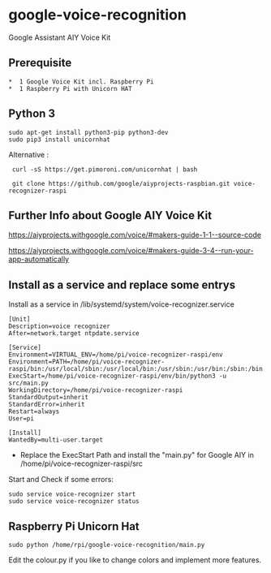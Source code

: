 # google-voice-recognition
Google Assistant AIY Voice Kit

## Prerequisite

	*  1 Google Voice Kit incl. Raspberry Pi
	*  1 Raspberry Pi with Unicorn HAT 

## Python 3

	sudo apt-get install python3-pip python3-dev
	sudo pip3 install unicornhat

Alternative :

	 curl -sS https://get.pimoroni.com/unicornhat | bash

	 git clone https://github.com/google/aiyprojects-raspbian.git voice-recognizer-raspi

## Further Info about Google AIY Voice Kit

https://aiyprojects.withgoogle.com/voice/#makers-guide-1-1--source-code

https://aiyprojects.withgoogle.com/voice/#makers-guide-3-4--run-your-app-automatically

## Install as a service and replace some entrys

Install as a service  in /lib/systemd/system/voice-recognizer.service
	
	[Unit]
	Description=voice recognizer
	After=network.target ntpdate.service

	[Service]
	Environment=VIRTUAL_ENV=/home/pi/voice-recognizer-raspi/env
	Environment=PATH=/home/pi/voice-recognizer-raspi/bin:/usr/local/sbin:/usr/local/bin:/usr/sbin:/usr/bin:/sbin:/bin
	ExecStart=/home/pi/voice-recognizer-raspi/env/bin/python3 -u src/main.py
	WorkingDirectory=/home/pi/voice-recognizer-raspi
	StandardOutput=inherit
	StandardError=inherit
	Restart=always
	User=pi

	[Install]
	WantedBy=multi-user.target



 * Replace the ExecStart Path and install the "main.py" for Google AIY in /home/pi/voice-recognizer-raspi/src

Start and Check if some errors:

	sudo service voice-recognizer start
	sudo service voice-recognizer status




## Raspberry Pi Unicorn Hat

	sudo python /home/rpi/google-voice-recognition/main.py

Edit the colour.py if you like to change colors and implement more features.


